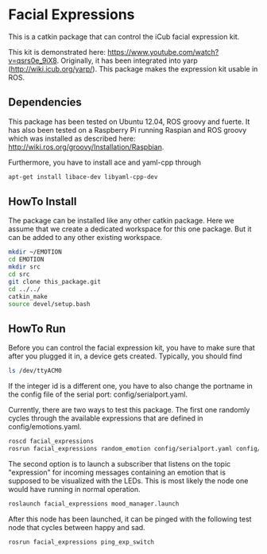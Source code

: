 Facial Expressions
==================

This is a catkin package that can control the iCub facial expression kit.

This kit is demonstrated here: https://www.youtube.com/watch?v=qsrs0e_9iX8.
Originally, it has been integrated into yarp (http://wiki.icub.org/yarp/). This package makes the expression kit usable in ROS. 

Dependencies
------------
This package has been tested on Ubuntu 12.04, ROS groovy and fuerte. It has also been tested on a Raspberry Pi running Raspian and ROS groovy which was installed as described here: http://wiki.ros.org/groovy/Installation/Raspbian. 

Furthermore, you have to install ace and yaml-cpp through

```bash
apt-get install libace-dev libyaml-cpp-dev
```

HowTo Install
-------------
The package can be installed like any other catkin package. Here we assume that we create a dedicated workspace for this one package. But it can be added to any other existing workspace.
```bash
mkdir ~/EMOTION
cd EMOTION
mkdir src
cd src
git clone this_package.git
cd ../../
catkin_make
source devel/setup.bash
```


HowTo Run
---------
Before you can control the facial expression kit, you have to make sure that after you plugged it in, a device gets created. Typically, you should find

```bash
ls /dev/ttyACM0
```
If the integer id is a different one, you have to also change the portname in the config file of the serial port: config/serialport.yaml.

Currently, there are two ways to test this package. The first one randomly cycles through the available expressions that are defined in config/emotions.yaml.

``` bash
roscd facial_expressions
rosrun facial_expressions random_emotion config/serialport.yaml config/emotions.yaml
```

The second option is to launch a subscriber that listens on the topic "expression" for incoming messages containing an emotion that is supposed to be visualized with the LEDs. 
This is most likely the node one would have running in normal operation.
```bash
roslaunch facial_expressions mood_manager.launch
```

After this node has been launched, it can be pinged with the following test node that cycles between happy and sad.
```bash
rosrun facial_expressions ping_exp_switch
```
